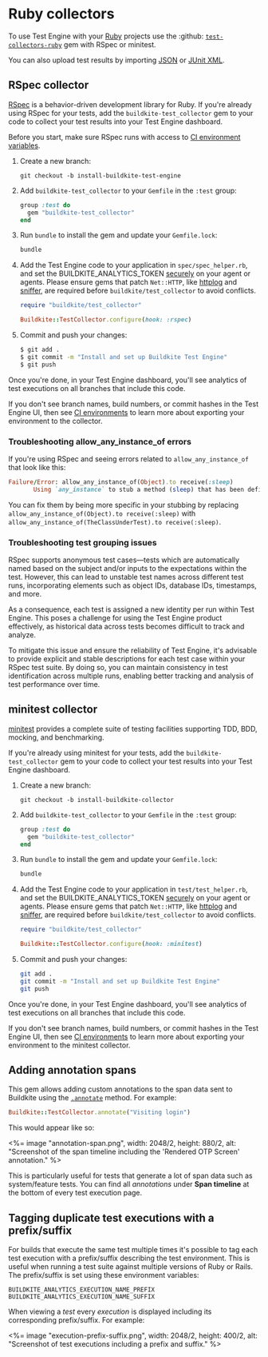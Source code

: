 # Ruby collectors

To use Test Engine with your [Ruby](https://www.ruby-lang.org/) projects use the :github: [`test-collectors-ruby`](https://github.com/buildkite/test-collector-ruby) gem with RSpec or minitest.

You can also upload test results by importing [JSON](/docs/test-engine/importing-json) or [JUnit XML](/docs/test-engine/importing-junit-xml).


## RSpec collector

[RSpec](https://rspec.info/) is a behavior-driven development library for Ruby.
If you're already using RSpec for your tests, add the `buildkite-test_collector` gem to your code to collect your test results into your Test Engine dashboard.

Before you start, make sure RSpec runs with access to [CI environment variables](/docs/test-engine/ci-environments).

1. Create a new branch:

    ```
    git checkout -b install-buildkite-test-engine
    ```

2. Add `buildkite-test_collector` to your `Gemfile` in the `:test` group:

    ```rb
    group :test do
      gem "buildkite-test_collector"
    end
    ```

3. Run `bundle` to install the gem and update your `Gemfile.lock`:

    ```sh
    bundle
    ```

3. Add the Test Engine code to your application in `spec/spec_helper.rb`, and set the BUILDKITE_ANALYTICS_TOKEN [securely](/docs/pipelines/security/secrets/managing) on your agent or agents. Please ensure gems that patch `Net::HTTP`, like [httplog](https://github.com/trusche/httplog) and [sniffer](https://github.com/aderyabin/sniffer), are required before `buildkite/test_collector` to avoid conflicts.

    ```rb
    require "buildkite/test_collector"

    Buildkite::TestCollector.configure(hook: :rspec)
    ```

4. Commit and push your changes:

    ```sh
    $ git add .
    $ git commit -m "Install and set up Buildkite Test Engine"
    $ git push
    ```

Once you're done, in your Test Engine dashboard, you'll see analytics of test executions on all branches that include this code.

If you don't see branch names, build numbers, or commit hashes in the Test Engine UI, then see [CI environments](/docs/test-engine/ci-environments) to learn more about exporting your environment to the collector.

### Troubleshooting allow_any_instance_of errors

If you're using RSpec and seeing errors related to `allow_any_instance_of` that look like this:

```ruby
Failure/Error: allow_any_instance_of(Object).to receive(:sleep)
       Using `any_instance` to stub a method (sleep) that has been defined on a prepended module (Buildkite::TestCollector::Object::CustomObjectSleep) is not supported.
```

You can fix them by being more specific in your stubbing by replacing `allow_any_instance_of(Object).to receive(:sleep)` with `allow_any_instance_of(TheClassUnderTest).to receive(:sleep)`.

### Troubleshooting test grouping issues

RSpec supports anonymous test cases—tests which are automatically named based on the subject and/or inputs to the expectations within the test. However, this can lead to unstable test names across different test runs, incorporating elements such as object IDs, database IDs, timestamps, and more.

As a consequence, each test is assigned a new identity per run within Test Engine. This poses a challenge for using the Test Engine product effectively, as historical data across tests becomes difficult to track and analyze.

To mitigate this issue and ensure the reliability of Test Engine, it's advisable to provide explicit and stable descriptions for each test case within your RSpec test suite. By doing so, you can maintain consistency in test identification across multiple runs, enabling better tracking and analysis of test performance over time.

## minitest collector

[minitest](https://github.com/minitest/minitest) provides a complete suite of testing facilities supporting TDD, BDD, mocking, and benchmarking.

If you're already using minitest for your tests, add the `buildkite-test_collector` gem to your code to collect your test results into your Test Engine dashboard.

1. Create a new branch:

    ```
    git checkout -b install-buildkite-collector
    ```

2. Add `buildkite-test_collector` to your `Gemfile` in the `:test` group:

    ```rb
    group :test do
      gem "buildkite-test_collector"
    end
    ```

3. Run `bundle` to install the gem and update your `Gemfile.lock`:

    ```sh
    bundle
    ```

3. Add the Test Engine code to your application in `test/test_helper.rb`, and set the BUILDKITE_ANALYTICS_TOKEN [securely](/docs/pipelines/security/secrets/managing) on your agent or agents. Please ensure gems that patch `Net::HTTP`, like [httplog](https://github.com/trusche/httplog) and [sniffer](https://github.com/aderyabin/sniffer), are required before `buildkite/test_collector` to avoid conflicts.

    ```rb
    require "buildkite/test_collector"

    Buildkite::TestCollector.configure(hook: :minitest)
    ```

4. Commit and push your changes:

    ```sh
    git add .
    git commit -m "Install and set up Buildkite Test Engine"
    git push
    ```

Once you're done, in your Test Engine dashboard, you'll see analytics of test executions on all branches that include this code.

If you don't see branch names, build numbers, or commit hashes in the Test Engine UI, then see [CI environments](/docs/test-engine/ci-environments) to learn more about exporting your environment to the minitest collector.

## Adding annotation spans

This gem allows adding custom annotations to the span data sent to Buildkite using the [`.annotate`](https://github.com/buildkite/test-collector-ruby/blob/d9fe11341e4aa470e766febee38124b644572360/lib/buildkite/test_collector.rb#L64) method. For example:

```ruby
Buildkite::TestCollector.annotate("Visiting login")
```

This would appear like so:

<%= image "annotation-span.png", width: 2048/2, height: 880/2, alt: "Screenshot of the span timeline including the 'Rendered OTP Screen' annotation." %>

This is particularly useful for tests that generate a lot of span data such as system/feature tests. You can find all _annotations_ under **Span timeline** at the bottom of every test execution page.

## Tagging duplicate test executions with a prefix/suffix

For builds that execute the same test multiple times it's possible to tag each test execution with a prefix/suffix describing the test environment. This is useful when running a test suite against multiple versions of Ruby or Rails. The prefix/suffix is set using these environment variables:

```
BUILDKITE_ANALYTICS_EXECUTION_NAME_PREFIX
BUILDKITE_ANALYTICS_EXECUTION_NAME_SUFFIX
```

When viewing a _test_ every _execution_ is displayed including its corresponding prefix/suffix. For example:

<%= image "execution-prefix-suffix.png", width: 2048/2, height: 400/2, alt: "Screenshot of test executions including a prefix and suffix." %>
